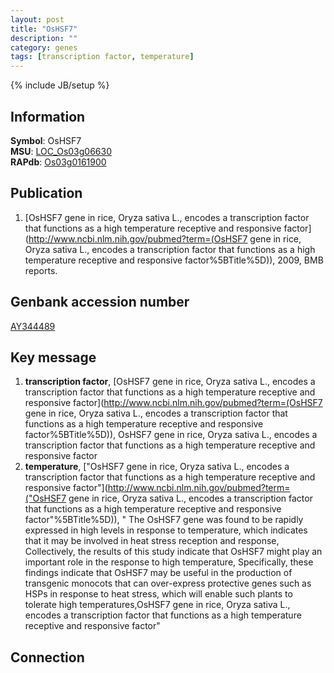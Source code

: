 ```yaml
---
layout: post
title: "OsHSF7"
description: ""
category: genes
tags: [transcription factor, temperature]
---
```

{% include JB/setup %}

## Information
__Symbol__: OsHSF7  
__MSU__: [LOC_Os03g06630](http://rice.plantbiology.msu.edu/cgi-bin/ORF_infopage.cgi?orf=LOC_Os03g06630)  
__RAPdb__: [Os03g0161900](http://rapdb.dna.affrc.go.jp/viewer/gbrowse_details/irgsp1?name=Os03g0161900)  

## Publication
1. [OsHSF7 gene in rice, Oryza sativa L., encodes a transcription factor that functions as a high temperature receptive and responsive factor](http://www.ncbi.nlm.nih.gov/pubmed?term=(OsHSF7 gene in rice, Oryza sativa L., encodes a transcription factor that functions as a high temperature receptive and responsive factor%5BTitle%5D)), 2009, BMB reports.

## Genbank accession number
[AY344489](http://www.ncbi.nlm.nih.gov/nuccore/AY344489)

## Key message
1. __transcription factor__, [OsHSF7 gene in rice, Oryza sativa L., encodes a transcription factor that functions as a high temperature receptive and responsive factor](http://www.ncbi.nlm.nih.gov/pubmed?term=(OsHSF7 gene in rice, Oryza sativa L., encodes a transcription factor that functions as a high temperature receptive and responsive factor%5BTitle%5D)), OsHSF7 gene in rice, Oryza sativa L., encodes a transcription factor that functions as a high temperature receptive and responsive factor
2. __temperature__, ["OsHSF7 gene in rice, Oryza sativa L., encodes a transcription factor that functions as a high temperature receptive and responsive factor"](http://www.ncbi.nlm.nih.gov/pubmed?term=("OsHSF7 gene in rice, Oryza sativa L., encodes a transcription factor that functions as a high temperature receptive and responsive factor"%5BTitle%5D)), " The OsHSF7 gene was found to be rapidly expressed in high levels in response to temperature, which indicates that it may be involved in heat stress reception and response, Collectively, the results of this study indicate that OsHSF7 might play an important role in the response to high temperature, Specifically, these findings indicate that OsHSF7 may be useful in the production of transgenic monocots that can over-express protective genes such as HSPs in response to heat stress, which will enable such plants to tolerate high temperatures,OsHSF7 gene in rice, Oryza sativa L., encodes a transcription factor that functions as a high temperature receptive and responsive factor"

## Connection


